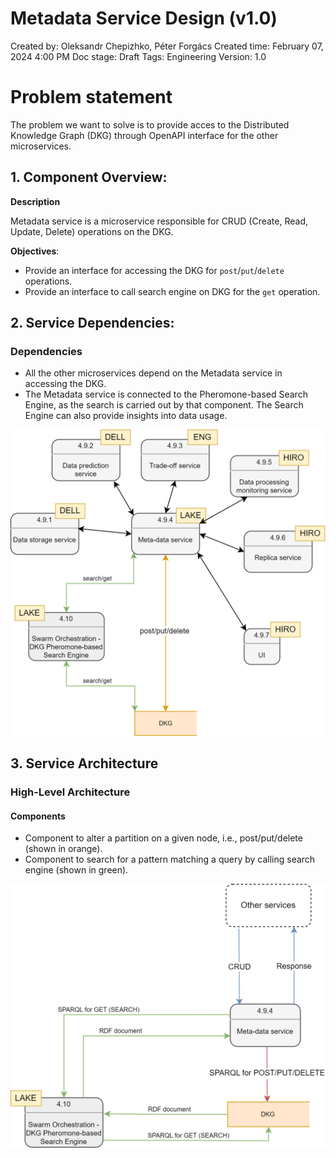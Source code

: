 # Metadata Service Design (v1.0)

Created by: Oleksandr Chepizhko, Péter Forgács
Created time: February 07, 2024 4:00 PM
Doc stage: Draft
Tags: Engineering
Version: 1.0

# Problem statement

The problem we want to solve is to provide acces to the Distributed Knowledge Graph (DKG) through OpenAPI interface for the other microservices.

## 1. Component Overview:

**Description**

Metadata service is a microservice responsible for CRUD (Create, Read, Update, Delete) operations on the DKG.

**Objectives**: 

- Provide an interface for accessing the DKG for `post`/`put`/`delete` operations.
- Provide an interface to call search engine on DKG for the `get` operation.

## 2. Service Dependencies:

### **Dependencies**

- All the other microservices depend on the Metadata service in accessing the DKG.
- The Metadata service is connected to the Pheromone-based Search Engine, as the search is carried out by that component. The Search Engine can also provide insights into data usage.

![Dependencies](0000-dkg-metadata-service-design-v1.0/Metadata_service-Dependencies.png)

## 3. Service Architecture

### **High-Level Architecture**

#### **Components**

- Component to alter a partition on a given node, i.e., post/put/delete (shown in orange).
- Component to search for a pattern matching a query by calling search engine (shown in green).


![Arch](0000-dkg-metadata-service-design-v1.0/Metadata_service-Service_Architecture.png)

